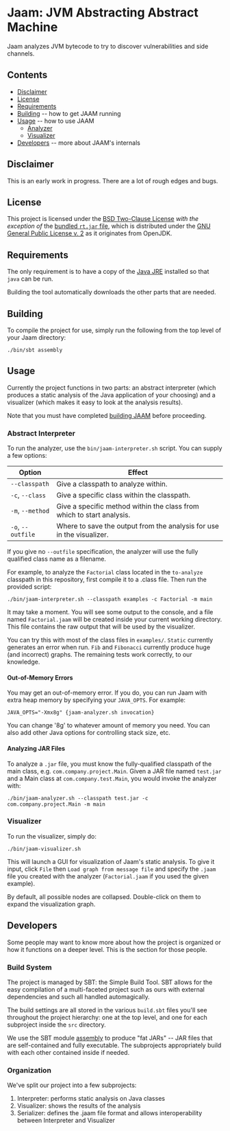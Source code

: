# Jaam: JVM Abstracting Abstract Machine

Jaam analyzes JVM bytecode to try to discover vulnerabilities and side channels.

## Contents

* [Disclaimer](#disclaimer)
* [License](#license)
* [Requirements](#requirements)
* [Building](#building) -- how to get JAAM running
* [Usage](#usage) -- how to use JAAM
  * [Analyzer](#analyzer)
  * [Visualizer](#visualizer)
* [Developers](#developers) -- more about JAAM's internals

## Disclaimer

This is an early work in progress. There are a lot of rough edges and bugs.

## License

This project is licensed under the [BSD Two-Clause License](LICENSE.md) _with
the exception of_ the [bundled `rt.jar` file](resources/rt.jar), which is
distributed under the [GNU General Public License v. 2](LICENSE-GPLv2.md) as it
originates from OpenJDK.

## Requirements

The only requirement is to have a copy of the [Java
JRE](http://www.oracle.com/technetwork/java/javase/downloads/index.html)
installed so that `java` can be run.

Building the tool automatically downloads the other parts that are needed.

## Building

To compile the project for use, simply run the following from the top level of
your Jaam directory:

```
./bin/sbt assembly
```

## Usage

Currently the project functions in two parts: an abstract interpreter (which
produces a static analysis of the Java application of your choosing) and a
visualizer (which makes it easy to look at the analysis results).

Note that you must have completed [building JAAM](#Building) before proceeding.

### Abstract Interpreter

To run the analyzer, use the `bin/jaam-interpreter.sh` script. You can supply a
few options:

| Option            | Effect                                                                |
|-------------------|-----------------------------------------------------------------------|
| `--classpath`     | Give a classpath to analyze within.                                   |
| `-c`, `--class`   | Give a specific class within the classpath.                           |
| `-m`, `--method`  | Give a specific method within the class from which to start analysis. |
| `-o`, `--outfile` | Where to save the output from the analysis for use in the visualizer. |

If you give no `--outfile` specification, the analyzer will use the fully
qualified class name as a filename.

For example, to analyze the `Factorial` class located in the `to-analyze`
classpath in this repository, first compile it to a .class file. Then run the provided script:

```
./bin/jaam-interpreter.sh --classpath examples -c Factorial -m main
```

It may take a moment. You will see some output to the console, and a file named
`Factorial.jaam` will be created inside your current working directory. This
file contains the raw output that will be used by the visualizer.

You can try this with most of the class files in `examples/`. `Static`
currently generates an error when run. `Fib` and `Fibonacci` currently produce
huge (and incorrect) graphs. The remaining tests work correctly, to our
knowledge.

#### Out-of-Memory Errors

You may get an out-of-memory error. If you do, you can run Jaam with extra
heap memory by specifying your `JAVA_OPTS`. For example:

```
JAVA_OPTS="-Xmx8g" {jaam-analyzer.sh invocation}
```

You can change '8g' to whatever amount of memory you need. You can also add
other Java options for controlling stack size, etc.

#### Analyzing JAR Files

To analyze a `.jar` file, you must know the fully-qualified classpath of the
main class, e.g. `com.company.project.Main`. Given a JAR file named `test.jar`
and a Main class at `com.company.test.Main`, you would invoke the analyzer with:

```
./bin/jaam-analyzer.sh --classpath test.jar -c com.company.project.Main -m main
```

### Visualizer

To run the visualizer, simply do:

```
./bin/jaam-visualizer.sh
```

This will launch a GUI for visualization of Jaam's static analysis. To give it
input, click `File` then `Load graph from message file` and specify the
`.jaam` file you created with the analyzer (`Factorial.jaam` if you used the
given example).

By default, all possible nodes are collapsed. Double-click on them to expand the
visualization graph.

## Developers

Some people may want to know more about how the project is organized or how it
functions on a deeper level. This is the section for those people.

### Build System

The project is managed by SBT: the Simple Build Tool. SBT allows for the easy
compilation of a multi-faceted project such as ours with external dependencies
and such all handled automagically.

The build settings are all stored in the various `build.sbt` files you'll see
throughout the project hierarchy: one at the top level, and one for each
subproject inside the `src` directory.

We use the SBT module [assembly](https://github.com/sbt/sbt-assembly) to produce
"fat JARs" -- JAR files that are self-contained and fully executable. The
subprojects appropriately build with each other contained inside if needed.

### Organization

We've split our project into a few subprojects:

1. Interpreter: performs static analysis on Java classes
2. Visualizer: shows the results of the analysis
3. Serializer: defines the .jaam file format and allows interoperability between Interpreter and Visualizer
